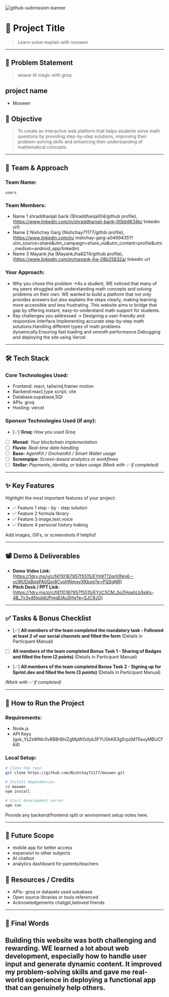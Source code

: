 ![github-submission-banner](https://github.com/user-attachments/assets/a1493b84-e4e2-456e-a791-ce35ee2bcf2f)

# 🚀 Project Title

> Learn-solve-explain with moswen
---

## 📌 Problem Statement

>weave AI magic with groq

## project name
- Moswen

## 🎯 Objective
>To create an interactive web platform that helps students solve math questions by providing step-by-step solutions, improving their problem-solving skills and enhancing their understanding of mathematical concepts.
---

## 🧠 Team & Approach

### Team Name:  
`users`

### Team Members:  
- Name 1 shraddhanjali barik (Shraddhanjali04/github profile),(https://www.linkedin.com/in/shraddhanjali-barik-00bb9634b/ linkedin url)
- Name 2  Nishchay Garg (Nishchay71177/githib profile),(https://www.linkedin.com/in/ nishchay-garg-a04994351?utm_source=share&utm_campaign=share_via&utm_content=profile&utm_medium=android_app/linkedin)
- Name 3  Mayank jha (MayankJha8274/github profile),(https://www.linkedin.com/in/mayank-jha-08b25832a/ linkedin url

### Your Approach:  
- Why you chose this problem ->As a student, WE noticed that many of my peers struggled with understanding math concepts and solving problems on their own. WE wanted to build a platform that not only provides answers but also explains the steps clearly, making learning more accessible and less frustrating. This website aims to bridge that gap by offering instant, easy-to-understand math support for students.
- Key challenges you addressed -> Designing a user-friendly and responsive interface.Implementing accurate step-by-step math solutions.Handling different types of math problems dynamically.Ensuring fast loading and smooth performance.Debugging and deploying the site using Vercel.  

---

## 🛠️ Tech Stack

### Core Technologies Used:
- Frontend: react, tailwind,framer motion
- Backend:react,type script, vite 
- Database:supabase,SQl
- APIs: groq
- Hosting: vercel

### Sponsor Technologies Used (if any):
- [✅] **Groq:** _How you used Groq_  
- [ ] **Monad:** _Your blockchain implementation_  
- [ ] **Fluvio:** _Real-time data handling_  
- [ ] **Base:** _AgentKit / OnchainKit / Smart Wallet usage_  
- [ ] **Screenpipe:** _Screen-based analytics or workflows_  
- [ ] **Stellar:** _Payments, identity, or token usage_
*(Mark with ✅ if completed)*
---

## ✨ Key Features

Highlight the most important features of your project:

- ✅ Feature 1  step - by - step solution
- ✅ Feature 2  formula library
- ✅ Feature 3  image,text,voice 
- ✅ Feature 4  personal history traking

Add images, GIFs, or screenshots if helpful!

---

## 📽️ Demo & Deliverables

- **Demo Video Link:** [https://1drv.ms/v/c/f4110187957f5515/EYh9T12qrh1Nm6--yc9IUDsBqgPA0Qxr8CvoHNmoyXKbog?e=PQSgNR]
- **Pitch Deck / PPT Link:** [https://1drv.ms/p/c/f4110187957f5515/EYzCSCM_0oZHgahLbSpKs-4B_7x3vd5tpddUPmqEtAu5Hg?e=SJC9JG]

---

## ✅ Tasks & Bonus Checklist

- [✅] **All members of the team completed the mandatory task - Followed at least 2 of our social channels and filled the form** (Details in Participant Manual)  
- [ ] **All members of the team completed Bonus Task 1 - Sharing of Badges and filled the form (2 points)**  (Details in Participant Manual)
- [✅] **All members of the team completed Bonus Task 2 - Signing up for Sprint.dev and filled the form (3 points)**  (Details in Participant Manual)

*(Mark with ✅ if completed)*

---

## 🧪 How to Run the Project

### Requirements:
- Node.js
- API Keys (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)

### Local Setup:
```bash
# Clone the repo
git clone https://github.com/Nishchay71177/moswen.git

# Install dependencies
cd moswen
npm install

# Start development server
npm run
```

Provide any backend/frontend split or environment setup notes here.

--- 

## 🧬 Future Scope
- mobile app for better access
- expansion to other subjects
- AI chatbot
- analytics dashboard for parents/teachers


## 📎 Resources / Credits

- APIs- groq or datasets used subabase
- Open source libraries or tools referenced
- Acknowledgements chatgpt,beloved friends

---

## 🏁 Final Words

Building this website was both challenging and rewarding. WE learned a lot about web development, especially how to handle user input and generate dynamic content. It improved my problem-solving skills and gave me real-world experience in deploying a functional app that can genuinely help others.
---
